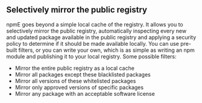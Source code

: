 ## Selectively mirror the public registry

npmE goes beyond a simple local cache of the registry. It allows you to
selectively mirror the public registry, automatically inspecting every new and
updated package available in the public registry and applying a security
policy to determine if it should be made available locally. You can use
pre-built filters, or you can write your own, which is as simple as writing
an npm module and publishing it to your local registry. Some possible filters:

- Mirror the entire public registry as a local cache
- Mirror all packages except these blacklisted packages
- Mirror all versions of these whitelisted packages
- Mirror only approved versions of specific packages
- Mirror any package with an acceptable software license
